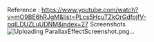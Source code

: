 Reference : https://www.youtube.com/watch?v=mO9BE6hRJgM&list=PLcs5HcuTZkOrGdfojfV-pqlLDUZLuUDNM&index=27
Screenshots
![Uploading ParallaxEffectScreenshot.png…]()
